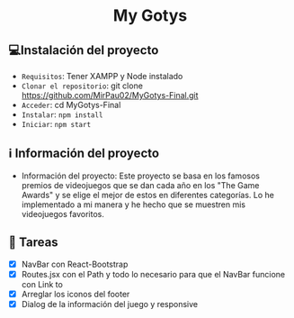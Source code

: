 <h1 align="center"> My Gotys </h1>

## :computer:Instalación del proyecto

- `Requisitos`: Tener XAMPP y Node instalado
- `Clonar el repositorio`: git clone https://github.com/MirPau02/MyGotys-Final.git
- `Acceder`: cd MyGotys-Final
- `Instalar`: ``` npm install ```
- `Iniciar`: ``` npm start ```

## :information_source: Información del proyecto
- Información del proyecto: Este proyecto se basa en los famosos premios de videojuegos que se dan cada año en los "The Game Awards" y se elige el mejor de estos en diferentes categorías. Lo he implementado a mi manera y he hecho que se muestren mis videojuegos favoritos.

## :construction_worker: Tareas
- [X] NavBar con React-Bootstrap
- [X] Routes.jsx con el Path y todo lo necesario para que el NavBar funcione con Link to
- [X] Arreglar los iconos del footer
- [X] Dialog de la información del juego y responsive
